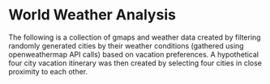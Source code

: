 # World Weather Analysis

The following is a collection of gmaps and weather data created by filtering randomly generated cities by their weather conditions (gathered using openweathermap API calls) based on vacation preferences. A hypothetical four city vacation itinerary was then created by selecting four cities in close proximity to each other.  
